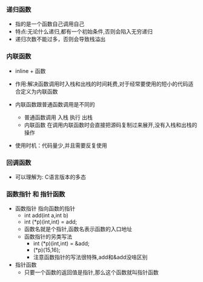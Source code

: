 ### 递归函数
* 指的是一个函数自己调用自己
* 特点:无论什么递归,都有一个初始条件,否则会陷入无穷递归
* 递归次数不能过多，否则会导致栈溢出


### 内联函数
* inline + 函数
* 作用:解决函数调用时入栈和出栈的时间耗费,对于经常要使用的短小的代码适合定义为内联函数
* 内联函数跟普通函数调用是不同的
    + 普通函数调用 入栈 执行 出栈
    + 内联函数 在调用内联函数时会直接把源码复制过来展开,没有入栈和出栈的操作

* 使用时机：代码量少,并且需要反复使用


### 回调函数
* 可以理解为: C语言版本的多态



### 函数指针 和 指针函数
* 函数指针 指向函数的指针
    + int add(int a,int b)
    + int (*p)(int,int) = add;
    + 函数名就是个指针,函数名表示函数的入口地址
    + 函数指针的另类写法
        + int (*p)(int,int) = &add;
        + (*p)(15,16);
        + 注意函数指针的写法很特殊,add和&add没啥区别
* 指针函数 
    + 只要一个函数的返回值是指针,那么这个函数就叫指针函数
